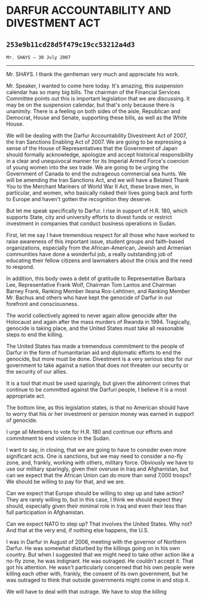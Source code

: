 # DARFUR ACCOUNTABILITY AND DIVESTMENT ACT
## `253e9b11cd28d5f479c19cc53212a4d3`
`Mr. SHAYS — 30 July 2007`

---


Mr. SHAYS. I thank the gentleman very much and appreciate his work.

Mr. Speaker, I wanted to come here today. It's amazing, this 
suspension calendar has so many big bills. The chairman of the 
Financial Services Committee points out this is important legislation 
that we are discussing. It may be on the suspension calendar, but 
that's only because there is unanimity. There is a feeling on both 
sides of the aisle, Republican and Democrat, House and Senate, 
supporting these bills, as well as the White House.

We will be dealing with the Darfur Accountability Divestment Act of 
2007, the Iran Sanctions Enabling Act of 2007. We are going to be 
expressing a sense of the House of Representatives that the Government 
of Japan should formally acknowledge, apologize and accept historical 
responsibility in a clear and unequivocal manner for its Imperial Armed 
Force's coercion of young women into the sex trade. We are going to be 
urging the Government of Canada to end the outrageous commercial sea 
hunts. We will be amending the Iran Sanctions Act, and we will have a 
Belated Thank You to the Merchant Mariners of World War II Act, these 
brave men, in particular, and women, who basically risked their lives 
going back and forth to Europe and haven't gotten the recognition they 
deserve.

But let me speak specifically to Darfur. I rise in support of H.R. 
180, which supports State, city and university efforts to divest funds 
or restrict investment in companies that conduct business operations in 
Sudan.

First, let me say I have tremendous respect for all those who have 
worked to raise awareness of this important issue, student groups and 
faith-based organizations, especially from the African-American, Jewish 
and Armenian communities have done a wonderful job, a really 
outstanding job of educating their fellow citizens and lawmakers about 
the crisis and the need to respond.

In addition, this body owes a debt of gratitude to Representative 
Barbara Lee, Representative Frank Wolf, Chairman Tom Lantos and 
Chairman Barney Frank, Ranking Member Ileana Ros-Lehtinen, and Ranking 
Member Mr. Bachus and others who have kept the genocide of Darfur in 
our forefront and consciousness.

The world collectively agreed to never again allow genocide after the 
Holocaust and again after the mass murders of Rwanda in 1994. 
Tragically, genocide is taking place, and the United States must take 
all reasonable steps to end the killing.

The United States has made a tremendous commitment to the people of 
Darfur in the form of humanitarian aid and diplomatic efforts to end 
the genocide, but more must be done. Divestment is a very serious step 
for our government to take against a nation that does not threaten our 
security or the security of our allies.

It is a tool that must be used sparingly, but given the abhorrent 
crimes that continue to be committed against the Darfuri people, I 
believe it is a most appropriate act.

The bottom line, as this legislation states, is that no American 
should have to worry that his or her investment or pension money was 
earned in support of genocide.

I urge all Members to vote for H.R. 180 and continue our efforts and 
commitment to end violence in the Sudan.

I want to say, in closing, that we are going to have to consider even 
more significant acts. One is sanctions, but we may need to consider a 
no-fly zone, and, frankly, working with others, military force. 
Obviously we have to use our military sparingly, given their overuse in 
Iraq and Afghanistan, but can we expect that the African Union can do 
more than send 7,000 troops? We should be willing to pay for that, and 
we are.

Can we expect that Europe should be willing to step up and take 
action? They are rarely willing to, but in this case, I think we should 
expect they should, especially given their minimal role in Iraq and 
even their less than full participation in Afghanistan.

Can we expect NATO to step up? That involves the United States. Why 
not? And that at the very end, if nothing else happens, the U.S.

I was in Darfur in August of 2006, meeting with the governor of 
Northern Darfur. He was somewhat disturbed by the killings going on in 
his own country. But when I suggested that we might need to take other 
action like a no-fly zone, he was indignant. He was outraged. He 
couldn't accept it. That got his attention. He wasn't particularly 
concerned that his own people were killing each other with, frankly, 
the consent of its own government, but he was outraged to think that 
outside governments might come in and stop it.

We will have to deal with that outrage. We have to stop the killing